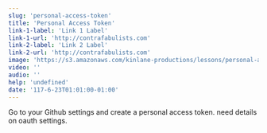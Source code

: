 ```yaml
---
slug: 'personal-access-token'
title: 'Personal Access Token'
link-1-label: 'Link 1 Label'
link-1-url: 'http://contrafabulists.com'
link-2-label: 'Link 2 Label'
link-2-url: 'http://contrafabulists.com'
image: 'https://s3.amazonaws.com/kinlane-productions/lessons/personal-access-token.png'
video: ''
audio: ''
help: 'undefined'
date: '117-6-23T01:01:00-01:00'
---
```

Go to your Github settings and create a personal access token. need details on oauth settings.
